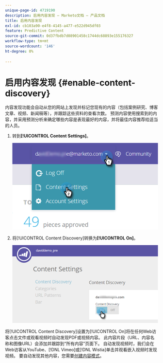 ```yaml
---
unique-page-id: 4719190
description: 启用内容发现 — Marketo文档 — 产品文档
title: 启用内容发现
exl-id: cb103a90-e4f8-4145-a477-e522d945df03
feature: Predictive Content
source-git-commit: 0d37fbdb7d08901458c1744dc68893e155176327
workflow-type: tm+mt
source-wordcount: '146'
ht-degree: 0%

---
```


# 启用内容发现 {#enable-content-discovery}

内容发现功能会自动从您的网站上发现并标记您现有的内容（包括案例研究、博客文章、视频、新闻稿等），并跟踪这些资料的查看次数。  预测内容使用搜索到的内容，并采用预测分析来确定哪些内容是表现最好的内容，并将最佳内容推荐给适当的人员。

1. 转到&#x200B;**[!UICONTROL Content Settings]**。

   ![](assets/settings-dropdown-hand.png)

1. 将[!UICONTROL Content Discovery]转换为&#x200B;**[!UICONTROL On]**。

   ![](assets/content-discovery-on-hand.png)

将[!UICONTROL Content Discovery]设置为[!UICONTROL On]将在任何Web访客点击文件或观看视频时自动发现PDF或视频内容。 此内容片段（URL、内容名称和图像URL）会添加并跟踪到“所有内容”页面下。 自动发现视频时，我们会在Web访客从YouTube、[!DNL Vimeo]或[!DNL Wistia]单击并观看嵌入视频时发现视频。 要自动发现其他内容，您需要[创建内容模式](/help/marketo/product-docs/predictive-content/getting-started/create-content-patterns.md)。
